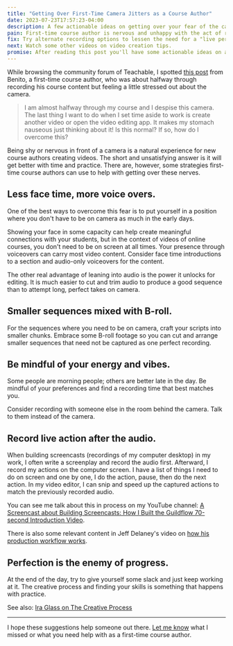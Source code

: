 ```yaml
---
title: "Getting Over First-Time Camera Jitters as a Course Author"
date: 2023-07-23T17:57:23-04:00
description: A few actionable ideas on getting over your fear of the camera and how to lessen the need for the camera for first-time course authors. 
pain: First-time course author is nervous and unhappy with the act of recording themselves on camera.
fix: Try alternate recording options to lessen the need for a "live performance" and instead record something more scripted or audio only. Record yourself and your performance in such as way that you don't need to capture perfect long takes.
next: Watch some other videos on video creation tips.
promise: After reading this post you'll have some actionable ideas on avoiding first-time camera jitters.
---
```


While browsing the community forum of Teachable, I spotted [this post](https://community.teachable.com/c/general-dicussion/i-hit-a-wall) from Benito, a first-time course author, who was about halfway through recording his course content but feeling a little stressed out about the camera.

> I am almost halfway through my course and I despise this camera. The last thing I want to do when I set time aside to work is create another video or open the video editing app. It makes my stomach nauseous just thinking about it! Is this normal? If so, how do I overcome this?

Being shy or nervous in front of a camera is a natural experience for new course authors creating videos. The short and unsatisfying answer is it will get better with time and practice. There are, however, some strategies first-time course authors can use to help with getting over these nerves.

## Less face time, more voice overs.

One of the best ways to overcome this fear is to put yourself in a position where you don't have to be on camera as much in the early days.

Showing your face in some capacity can help create meaningful connections with your students, but in the context of videos of online courses, you don't need to be on screen at all times. Your presence through voiceovers can carry most video content. Consider face time introductions to a section and audio-only voiceovers for the content.

The other real advantage of leaning into audio is the power it unlocks for editing. It is much easier to cut and trim audio to produce a good sequence than to attempt long, perfect takes on camera.

## Smaller sequences mixed with B-roll.

For the sequences where you need to be on camera, craft your scripts into smaller chunks. Embrace some B-roll footage so you can cut and arrange smaller sequences that need not be captured as one perfect recording.

## Be mindful of your energy and vibes.

Some people are morning people; others are better late in the day. Be mindful of your preferences and find a recording time that best matches you. 

Consider recording with someone else in the room behind the camera. Talk to them instead of the camera.

## Record live action after the audio.

When building screencasts (recordings of my computer desktop) in my work, I often write a screenplay and record the audio first. Afterward, I record my actions on the computer screen. I have a list of things I need to do on screen and one by one, I do the action, pause, then do the next action. In my video editor, I can snip and speed up the captured actions to match the previously recorded audio. 

You can see me talk about this in process on my YouTube channel: [A Screencast about Building Screencasts: How I Built the Guildflow 70-second Introduction Video](https://www.youtube.com/watch?v=rBnPVqyDMmk).

There is also some relevant content in Jeff Delaney's video on [how his production workflow works](https://youtu.be/N6-Q2dgodLs?t=333).

## Perfection is the enemy of progress.

At the end of the day, try to give yourself some slack and just keep working at it. The creative process and finding your skills is something that happens with practice.

See also: [Ira Glass on The Creative Process](https://www.youtube.com/watch?v=X2wLP0izeJE)

***

I hope these suggestions help someone out there. [Let me know](mailto:zorn@coursedreamers.com) what I missed or what you need help with as a first-time course author.

